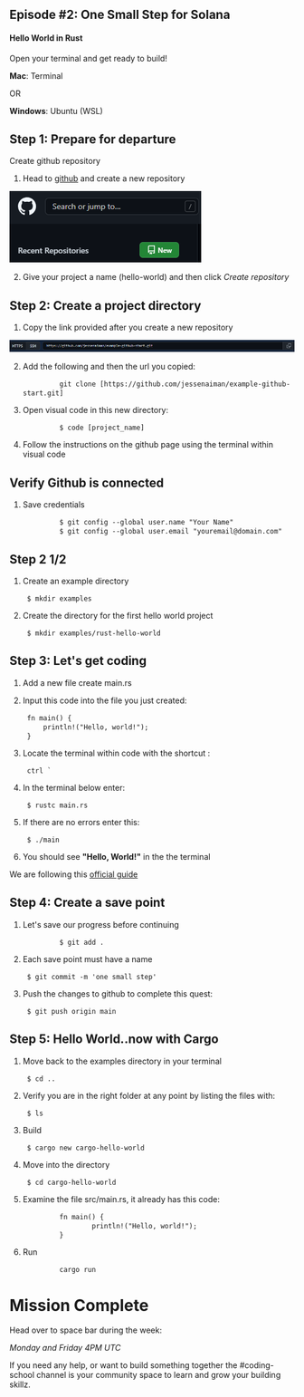 ## Episode #2: One Small Step for Solana

#### Hello World in Rust

Open your terminal and get ready to build!

**Mac**:            Terminal

OR

**Windows**:        Ubuntu (WSL)


## Step 1: Prepare for departure

Create github repository

1. Head to [github](https://github.com/) and create a new repository 

![External Image](assets/new-repo.png)

2. Give your project a name (hello-world) and then click *Create repository*



## Step 2: Create a project directory

1. Copy the link provided after you create a new repository

![External Image](assets/clone-repo.png)

2. Add the following and then the url you copied:

                git clone [https://github.com/jessenaiman/example-github-start.git]

3. Open visual code in this new directory:

                $ code [project_name]

4. Follow the instructions on the github page using the terminal within visual code


## Verify Github is connected

1. Save credentials

                $ git config --global user.name "Your Name"
                $ git config --global user.email "youremail@domain.com"



## Step 2 1/2 

1. Create an example directory 

        $ mkdir examples

2. Create the directory for the first hello world project

        $ mkdir examples/rust-hello-world



## Step 3: Let's get coding

1. Add a new file create main.rs 
2. Input this code into the file you just created:

        fn main() {
            println!("Hello, world!");
        }

3. Locate the terminal within code with the shortcut : 

        ctrl ` 

4. In the terminal below enter:

        $ rustc main.rs

5. If there are no errors enter this:

        $ ./main

6. You should see **"Hello, World!"** in the the terminal

We are following this [official guide](https://doc.rust-lang.org/book/ch01-02-hello-world.html)



## Step 4: Create a save point

1. Let's save our progress before continuing 

                $ git add .

2. Each save point must have a name
       
        $ git commit -m 'one small step'

3. Push the changes to github to complete this quest:

        $ git push origin main



## Step 5: Hello World..now with Cargo

1. Move back to the examples directory in your terminal

        $ cd ..

2. Verify you are in the right folder at any point by listing the files with:

        $ ls

3. Build

        $ cargo new cargo-hello-world

4. Move into the directory

        $ cd cargo-hello-world

5. Examine the file src/main.rs, it already has this code:

                fn main() {
                        println!("Hello, world!");
                }

6. Run

                cargo run
    



# Mission Complete

Head over to space bar during the week:

*Monday and Friday 4PM UTC* 

If you need any help, or want to build something together the #coding-school channel is your community space to learn and grow your building skillz.